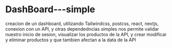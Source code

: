 # DashBoard---simple
creacion de un dashboard, utilizando Tailwindcss, postcss, react, nextjs, conexion con un API, y otras dependedncias simples nos permite validar nuestro inicio de sesion, visualizar los productos de la API, y crear modificar y eliminar productos y que tambien afectan a la data de la API
